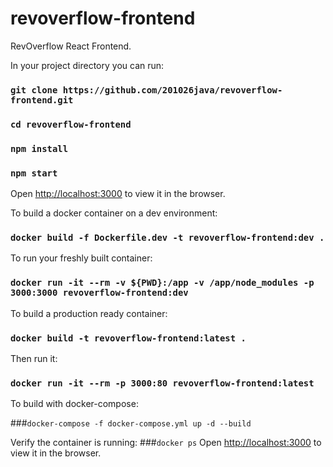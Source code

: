 
# revoverflow-frontend
RevOverflow React Frontend.

In your project directory you can run:

### `git clone https://github.com/201026java/revoverflow-frontend.git`

### `cd revoverflow-frontend`

### `npm install`

### `npm start`

Open [http://localhost:3000](http://localhost:3000) to view it in the browser.

To build a docker container on a dev environment:

### `docker build -f Dockerfile.dev -t revoverflow-frontend:dev .`

To run your freshly built container:

### `docker run -it --rm -v ${PWD}:/app -v /app/node_modules -p 3000:3000 revoverflow-frontend:dev`

To build a production ready container:

### `docker build -t revoverflow-frontend:latest .`

Then run it:

### `docker run -it --rm -p 3000:80 revoverflow-frontend:latest`

To build with docker-compose:

###`docker-compose -f docker-compose.yml up -d --build`

Verify the container is running:
###`docker ps`
Open [http://localhost:3000](http://localhost:3000) to view it in the browser.
